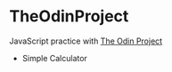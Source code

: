 # TheOdinProject

JavaScript practice with <a href="http://www.theodinproject.com/home">The Odin Project</a>

<ul>
<li>Simple Calculator</li>
</u>
